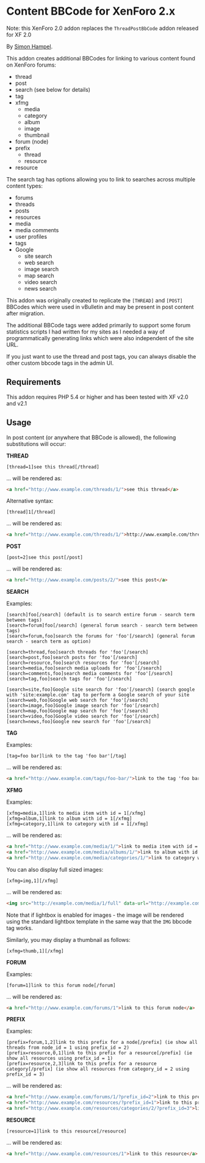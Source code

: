 Content BBCode for XenForo 2.x
==============================

Note: this XenForo 2.0 addon replaces the `ThreadPostBbCode` addon released for XF 2.0

By [Simon Hampel](https://twitter.com/SimonHampel).

This addon creates additional BBCodes for linking to various content found on XenForo forums:
 
 * thread
 * post
 * search (see below for details)
 * tag
 * xfmg
 	* media
 	* category
 	* album
 	* image
 	* thumbnail
 * forum (node)
 * prefix
 	* thread
 	* resource
 * resource
 
The search tag has options allowing you to link to searches across multiple content types:
 
 * forums
 * threads
 * posts
 * resources
 * media
 * media comments
 * user profiles
 * tags
 * Google
 	* site search
 	* web search
 	* image search
 	* map search
 	* video search
 	* news search

This addon was originally created to replicate the `[THREAD]` and `[POST]` BBCodes which were used in vBulletin and may
be present in post content after migration.

The additional BBCode tags were added primarily to support some forum statistics scripts I had written for my sites as 
I needed a way of programmatically generating links which were also independent of the site URL.

If you just want to use the thread and post tags, you can always disable the other custom bbcode tags in the admin UI.

Requirements
------------

This addon requires PHP 5.4 or higher and has been tested with XF v2.0 and v2.1 

Usage
-----

In post content (or anywhere that BBCode is allowed), the following substitutions will occur:

**THREAD**

```bbcode
[thread=1]see this thread[/thread]
```

... will be rendered as:

```html
<a href="http://www.example.com/threads/1/">see this thread</a>
```

Alternative syntax:

```bbcode
[thread]1[/thread]
```

... will be rendered as:

```html
<a href="http://www.example.com/threads/1/">http://www.example.com/threads/1/</a>
```

**POST**

```bbcode
[post=2]see this post[/post]
```

... will be rendered as:

```html
<a href="http://www.example.com/posts/2/">see this post</a>
```

**SEARCH**

Examples:

```bbcode
[search]foo[/search] (default is to search entire forum - search term between tags)
[search=forum]foo[/search] (general forum search - search term between tags)
[search=forum,foo]search the forums for 'foo'[/search] (general forum search - search term as option)

[search=thread,foo]search threads for 'foo'[/search]
[search=post,foo]search posts for 'foo'[/search]
[search=resource,foo]search resources for 'foo'[/search]
[search=media,foo]search media uploads for 'foo'[/search]
[search=comments,foo]search media comments for 'foo'[/search]
[search=tag,foo]search tags for 'foo'[/search] 

[search=site,foo]Google site search for 'foo'[/search] (search google with 'site:example.com' tag to perform a Google search of your site
[search=web,foo]Google web search for 'foo'[/search]
[search=image,foo]Google image search for 'foo'[/search]
[search=map,foo]Google map search for 'foo'[/search]
[search=video,foo]Google video search for 'foo'[/search]
[search=news,foo]Google new search for 'foo'[/search]
```

**TAG**

Examples:

```bbcode
[tag=foo bar]link to the tag 'foo bar'[/tag]
```

... will be rendered as:

```html
<a href="http://www.example.com/tags/foo-bar/">link to the tag 'foo bar'</a>
```

**XFMG**

Examples:

```bbcode
[xfmg=media,1]link to media item with id = 1[/xfmg]
[xfmg=album,1]link to album with id = 1[/xfmg]
[xfmg=category,1]link to category with id = 1[/xfmg]
```

... will be rendered as:

```html
<a href="http://www.example.com/media/1/">link to media item with id = 1</a>
<a href="http://www.example.com/media/albums/1/">link to album with id = 1</a>
<a href="http://www.example.com/media/categories/1/">link to category with id = 1</a>
```

You can also display full sized images:

```bbcode
[xfmg=img,1][/xfmg]
```

... will be rendered as:

```html
<img src="http://example.com/media/1/full" data-url="http://example.com/media/1/full" class="bbImage" data-zoom-target="1" alt="">
```

Note that if lightbox is enabled for images - the image will be rendered using the standard lightbox template in the
same way that the `IMG` bbcode tag works.

Similarly, you may display a thumbnail as follows:

```bbcode
[xfmg=thumb,1][/xfmg]
```

**FORUM**

Examples:

```bbcode
[forum=1]link to this forum node[/forum]
```

... will be rendered as:

```html
<a href="http://www.example.com/forums/1">link to this forum node</a>
```

**PREFIX**

Examples:

```bbcode
[prefix=forum,1,2]link to this prefix for a node[/prefix] (ie show all threads from node_id = 1 using prefix_id = 2)
[prefix=resource,0,1]link to this prefix for a resource[/prefix] (ie show all resources using prefix_id = 1)
[prefix=resource,2,3]link to this prefix for a resource category[/prefix] (ie show all resources from category_id = 2 using prefix_id = 3)
```

... will be rendered as:

```html
<a href="http://www.example.com/forums/1/?prefix_id=2">link to this prefix for a node</a>
<a href="http://www.example.com/resources/?prefix_id=1">link to this prefix for a resource</a>
<a href="http://www.example.com/resources/categories/2/?prefix_id=3">link to this prefix for a resource category</a>
```

**RESOURCE**

```bbcode
[resource=1]link to this resource[/resource]
```

... will be rendered as:

```html
<a href="http://www.example.com/resources/1">link to this resource</a>
```
